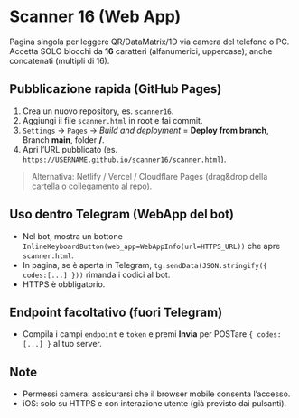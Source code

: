 # Scanner 16 (Web App)
Pagina singola per leggere QR/DataMatrix/1D via camera del telefono o PC.
Accetta SOLO blocchi da **16** caratteri (alfanumerici, uppercase); anche concatenati (multipli di 16).

## Pubblicazione rapida (GitHub Pages)
1. Crea un nuovo repository, es. `scanner16`.
2. Aggiungi il file `scanner.html` in root e fai commit.
3. `Settings` → `Pages` → _Build and deployment_ = **Deploy from branch**, Branch **main**, folder **/**.
4. Apri l’URL pubblicato (es. `https://USERNAME.github.io/scanner16/scanner.html`).

> Alternativa: Netlify / Vercel / Cloudflare Pages (drag&drop della cartella o collegamento al repo).

## Uso dentro Telegram (WebApp del bot)
- Nel bot, mostra un bottone `InlineKeyboardButton(web_app=WebAppInfo(url=HTTPS_URL))` che apre `scanner.html`.
- In pagina, se è aperta in Telegram, `tg.sendData(JSON.stringify({ codes:[...] }))` rimanda i codici al bot.
- HTTPS è obbligatorio.

## Endpoint facoltativo (fuori Telegram)
- Compila i campi `endpoint` e `token` e premi **Invia** per POSTare `{ codes: [...] }` al tuo server.

## Note
- Permessi camera: assicurarsi che il browser mobile consenta l’accesso.
- iOS: solo su HTTPS e con interazione utente (già previsto dai pulsanti).

